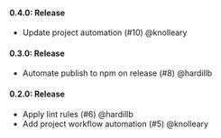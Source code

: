 #### 0.4.0: Release

 - Update project automation (#10) @knolleary

#### 0.3.0: Release

 - Automate publish to npm on release (#8) @hardillb

#### 0.2.0: Release

 - Apply lint rules (#6) @hardillb
 - Add project workflow automation (#5) @knolleary

